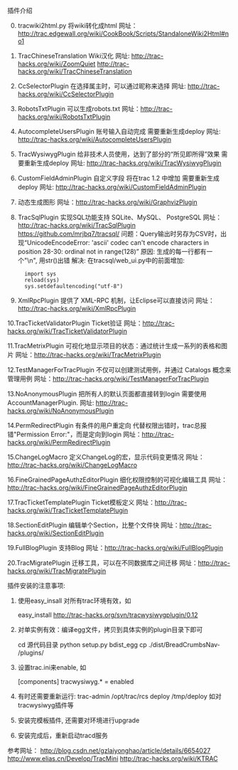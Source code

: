 插件介绍

0. tracwiki2html.py 将wiki转化成html
   网址：http://trac.edgewall.org/wiki/CookBook/Scripts/StandaloneWiki2Html#no1

1. TracChineseTranslation Wiki汉化
   网址: http://trac-hacks.org/wiki/ZoomQuiet
         http://trac-hacks.org/wiki/TracChineseTranslation

2. CcSelectorPlugin 在选择属主时，可以通过昵称来选择
   网址: http://trac-hacks.org/wiki/CcSelectorPlugin

3. RobotsTxtPlugin 可以生成robots.txt
   网址：http://trac-hacks.org/wiki/RobotsTxtPlugin

4. AutocompleteUsersPlugin 账号输入自动完成
   需要重新生成deploy
   网址: http://trac-hacks.org/wiki/AutocompleteUsersPlugin

5. TracWysiwygPlugin 给非技术人员使用，达到了部分的“所见即所得”效果
   需要重新生成deploy
   网址: http://trac-hacks.org/wiki/TracWysiwygPlugin

6. CustomFieldAdminPlugin 自定义字段
   将在trac 1.2 中增加
   需要重新生成deploy
   网址: http://trac-hacks.org/wiki/CustomFieldAdminPlugin

7. 动态生成图形
   网址：http://trac-hacks.org/wiki/GraphvizPlugin

8. TracSqlPlugin 实现SQL功能支持 SQLite、MySQL、 PostgreSQL 
   网址：http://trac-hacks.org/wiki/TracSqlPlugin
         https://github.com/mrjbq7/tracsql/
   问题：Query输出时另存为CSV时，出现“UnicodeEncodeError: 'ascii' codec can't encode characters in position 28-30: ordinal not in range(128)”
   原因: 生成的每一行都有一个"\n", 用str()出错
   解决: 在tracsql/web_ui.py中的前面增加:

         import sys
         reload(sys)
         sys.setdefaultencoding("utf-8")


9. XmlRpcPlugin 提供了 XML-RPC 机制，让Eclipse可以直接访问
   网址：http://trac-hacks.org/wiki/XmlRpcPlugin

10.TracTicketValidatorPlugin Ticket验证
   网址：http://trac-hacks.org/wiki/TracTicketValidatorPlugin

11.TracMetrixPlugin 可视化地显示项目的状态：通过统计生成一系列的表格和图片
   网址：http://trac-hacks.org/wiki/TracMetrixPlugin

12.TestManagerForTracPlugin 不仅可以创建测试用例，并通过 Catalogs 概念来管理用例
   网址：http://trac-hacks.org/wiki/TestManagerForTracPlugin

13.NoAnonymousPlugin 把所有人的默认页面都直接转到login
   需要使用AccountManagerPlugin.
   网址: http://trac-hacks.org/wiki/NoAnonymousPlugin

14.PermRedirectPlugin 有条件的用户重定向
   代替权限出错时，trac总报错"Permission Error:"，而是定向到login
   网址：http://trac-hacks.org/wiki/PermRedirectPlugin

15.ChangeLogMacro 定义ChangeLog的宏，显示代码变更情况
   网址：http://trac-hacks.org/wiki/ChangeLogMacro

16.FineGrainedPageAuthzEditorPlugin 细化权限控制的可视化编辑工具
   网址：http://trac-hacks.org/wiki/FineGrainedPageAuthzEditorPlugin

17.TracTicketTemplatePlugin Ticket模板定义
   网址：http://trac-hacks.org/wiki/TracTicketTemplatePlugin

18.SectionEditPlugin 编辑单个Section，比整个文件快
   网址：http://trac-hacks.org/wiki/SectionEditPlugin

19.FullBlogPlugin 支持Blog
   网址：http://trac-hacks.org/wiki/FullBlogPlugin

20.TracMigratePlugin 迁移工具，可以在不同数据库之间迁移
   网址：http://trac-hacks.org/wiki/TracMigratePlugin

插件安装的注意事项:

1. 使用easy_insall 对所有trac环境有效，如

   easy_install http://trac-hacks.org/svn/tracwysiwygplugin/0.12

2. 对单实例有效：编译egg文件，拷贝到具体实例的plugin目录下即可

   cd 源代码目录
   python setup.py bdist_egg
   cp ./dist/BreadCrumbsNav-<version> <path-to-trac-env>/plugins/

3. 设置trac.ini来enable, 如

	[components]
	tracwysiwyg.* = enabled

4. 有时还需要重新运行:
   trac-admin /opt/trac/rcs deploy /tmp/deploy
   如对tracwysiwyg插件等

5. 安装完模板插件, 还需要对环境进行upgrade

6. 安装完成后，重新启动tracd服务

参考网址：
   http://blog.csdn.net/gzlaiyonghao/article/details/6654027
   http://www.elias.cn/Develop/TracMini
   http://trac-hacks.org/wiki/KTRAC

